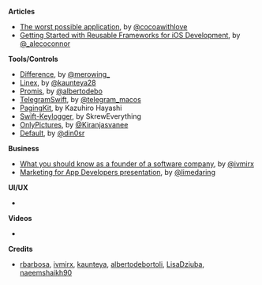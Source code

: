 **Articles**

* [The worst possible application](http://www.cocoawithlove.com/blog/worst-possible-application.html), by [@cocoawithlove](https://twitter.com/cocoawithlove)
* [Getting Started with Reusable Frameworks for iOS Development](https://medium.com/flawless-app-stories/getting-started-with-reusable-frameworks-for-ios-development-f00d74827d11), by [@_alecoconnor](https://twitter.com/_alecoconnor)

**Tools/Controls**

* [Difference](https://github.com/krzysztofzablocki/Difference), by [@merowing_](https://twitter.com/merowing_)
* [Linex](https://github.com/kaunteya/Linex), by [@kaunteya28](https://twitter.com/kaunteya28)
* [Promis](https://github.com/albertodebortoli/Promis), by [@albertodebo](https://twitter.com/albertodebo)
* [TelegramSwift](https://github.com/overtake/TelegramSwift), by [@telegram_macos](https://twitter.com/telegram_macos)
* [PagingKit](https://github.com/kazuhiro4949/PagingKit), by Kazuhiro Hayashi
* [Swift-Keylogger](https://github.com/SkrewEverything/Swift-Keylogger), by SkrewEverything
* [OnlyPictures](https://github.com/KiranJasvanee/OnlyPictures), by [@Kiranjasvanee](https://twitter.com/Kiranjasvanee)
* [Default](https://github.com/Nirma/Default), by [@din0sr](https://twitter.com/din0sr)

**Business**

* [What you should know as a founder of a software company](https://qotoqot.com/blog/founder-skills/), by [@ivmirx](https://twitter.com/ivmirx)
* [Marketing for App Developers presentation](https://speakerdeck.com/limedaring/release-notes-2017), by [@limedaring](https://twitter.com/limedaring)

**UI/UX**

* 

**Videos**

* 

**Credits**

* [rbarbosa](https://github.com/rbarbosa), [ivmirx](https://github.com/ivmirx), [kaunteya](https://github.com/kaunteya), [albertodebortoli](https://github.com/albertodebortoli), [LisaDziuba](https://github.com/lisadziuba), [naeemshaikh90](https://github.com/naeemshaikh90)
